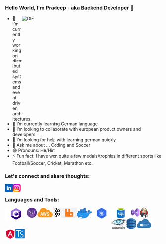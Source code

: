### Hello World, I'm Pradeep - aka Backend Developer 👋

<img align="right" alt="GIF" src="/img/teamwork.gif?raw=true" width="450" height="320">

- 🔭 I’m currently working on distributed systems and event-driven architectures.
- 🌱 I’m currently learning German language
- 👯 I’m looking to collaborate with european product owners and developers
- 🤔 I’m looking for help with learning german quickly
- 💬 Ask me about ... Coding and Soccer
- 😄 Pronouns: He/Him
- ⚡ Fun fact: I have won quite a few medals/trophies in different sports like Football/Soccer, Cricket, Marathon etc.


### Let's connect and share thoughts:

[<img align="left" alt="pradeep-bhosale" src="/img/linkedIn.png" width="25">](https://www.linkedin.com/in/pradeep-bhosale-92b3b299/)
[<img align="left" alt="prad_cr7" src="/img/instagram.png" width="25">](https://www.instagram.com/prad_cr7/)
</br>

### Languages and Tools:
<img align="left" alt="C#" src="/img/csharp.png" width="70">
<img align="left" alt=".NET Core" src="/img/dotNet.png" width="32">
<img align="left" alt="AWS" src="/img/aws.png" width="52">
<img align="left" alt="Kafka" src="/img/kafka.png" width="28">
<img align="left" alt="RabbitMQ" src="/img/rabbitMQ.png" width="50">
<img align="left" alt="Docker" src="/img/docker.png" width="48">
<img align="left" alt="Kubernetes" src="/img/kubernetes.png" width="62">
<img align="left" alt="SQL" src="/img/sql.webp" width="63">
<img align="left" alt="Visual Studio" src="/img/visual_studio.png" width="30">
<img align="left" alt="Jenkins" src="/img/jenkins.png" width="25">
<img align="left" alt="Cassandra" src="/img/cassandra.png" width="50">
<img align="left" alt="DynamoDB" src="/img/dynamoDB.png" width="30">
<img align="left" alt="Windows Azure" src="/img/azure.png" width="54">
<img align="left" alt="Angular" src="/img/angular.svg" width="33">
<img align="left" alt="Typescript" src="/img/typescript.webp" width="30">
</br>
